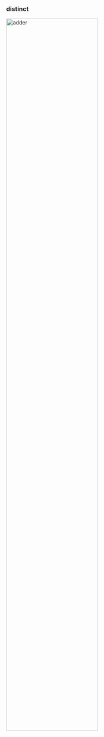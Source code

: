 ### distinct

<img src="https://github.com/jiyongYoon/study_note/assets/98104603/4918b327-ef33-4a22-b277-b76c50f3d8c3" alt="adder" width="70%" />
